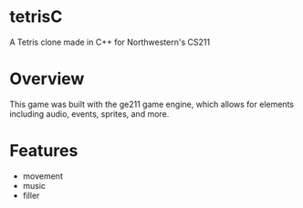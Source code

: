 # tetrisC
A Tetris clone made in C++ for Northwestern's CS211

# Overview
This game was built with the ge211 game engine, which allows for elements including audio, events, sprites, and more.

# Features
* movement
* music
* filler
